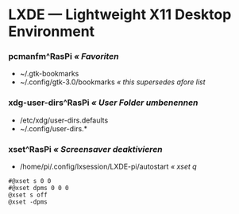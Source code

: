 # LXDE — Lightweight X11 Desktop Environment
### pcmanfm^RasPi   *« Favoriten*
* ~/.gtk-bookmarks
* ~/.config/gtk-3.0/bookmarks   _« this supersedes afore list_


### xdg-user-dirs^RasPi   *« User Folder umbenennen*
*   /etc/xdg/user-dirs.defaults
*   ~/.config/user-dirs.*


### xset^RasPi   *« Screensaver deaktivieren*
* /home/pi/.config/lxsession/LXDE-pi/autostart   _« xset q_

```
#@xset s 0 0
#@xset dpms 0 0 0
@xset s off
@xset -dpms
```